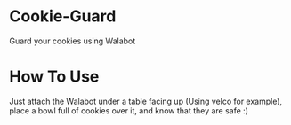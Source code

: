 # Cookie-Guard
Guard your cookies using Walabot

# How To Use
Just attach the Walabot under a table facing up (Using velco for example), place a bowl full of cookies over it, and know that they are safe :)
